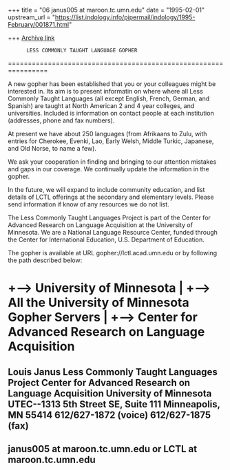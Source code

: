 +++
title = "06 janus005 at maroon.tc.umn.edu"
date = "1995-02-01"
upstream_url = "https://list.indology.info/pipermail/indology/1995-February/001871.html"

+++
[Archive link](https://list.indology.info/pipermail/indology/1995-February/001871.html)


          LESS COMMONLY TAUGHT LANGUAGE GOPHER
================================================================

A new gopher has been established that you or your colleagues
might be interested in. Its aim is to present informatin on where
where all Less  Commonly Taught Languages (all except English,
French, German, and Spanish) are taught at North American 2 and 4
year colleges, and universities. Included is information on
contact people at each  institution (addresses, phone and fax
numbers).

At present we have about 250 languages (from Afrikaans to Zulu,
with entries for Cherokee, Evenki, Lao, Early Welsh, Middle
Turkic, Japanese, and Old Norse, to name a few).

We ask your cooperation in finding and bringing to our attention
mistakes and gaps in our coverage.  We continually update the
information in the gopher.

In the future, we will expand to include community education, and
list details of LCTL offerings at the secondary and elementary
levels. Please send information if know of any resources we do not
list.

The Less Commonly Taught Languages Project is part of the Center
for Advanced Research on Language Acquisition at the University of
Minnesota. We are a National Language Resource Center, funded
through the Center for International Education, U.S. Department of
Education.

The gopher is available at URL
gopher://lctl.acad.umn.edu
or by following the path described below:

+--> University of Minnesota
    |
    +--> All the University of Minnesota Gopher Servers
      |
      +--> Center for Advanced Research on Language Acquisition
==================================================================
Louis Janus
 Less Commonly Taught Languages Project
 Center for Advanced Research on Language Acquisition
 University of Minnesota
 UTEC--1313 5th Street SE, Suite 111
 Minneapolis, MN 55414
 612/627-1872 (voice)
 612/627-1875 (fax)
-------------------------------
janus005 at maroon.tc.umn.edu
             or
LCTL at maroon.tc.umn.edu
-------------------------------







